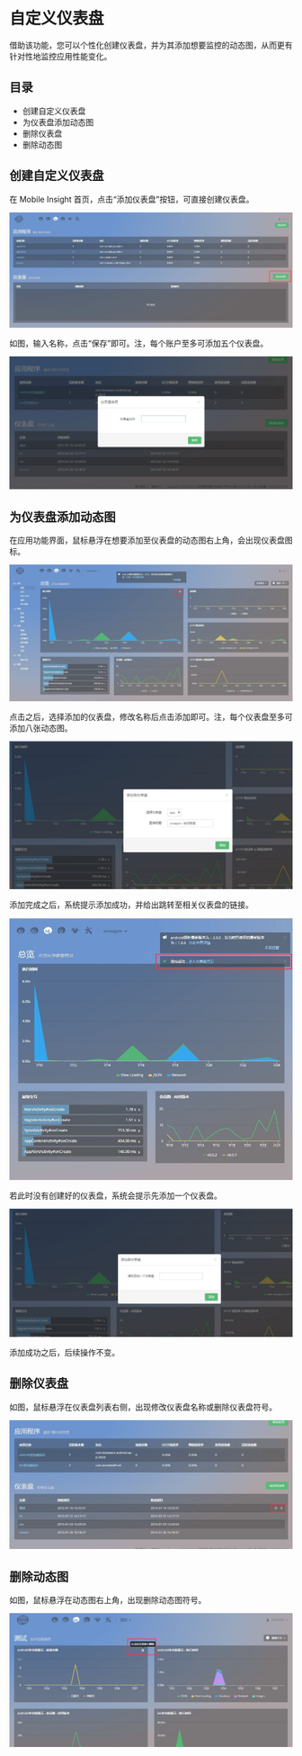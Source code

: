 # 自定义仪表盘

借助该功能，您可以个性化创建仪表盘，并为其添加想要监控的动态图，从而更有针对性地监控应用性能变化。

## 目录
* 创建自定义仪表盘
* 为仪表盘添加动态图
* 删除仪表盘
* 删除动态图

## 创建自定义仪表盘
在 Mobile Insight 首页，点击“添加仪表盘”按钮，可直接创建仪表盘。

![](y1.jpg)

如图，输入名称，点击“保存”即可。注，每个账户至多可添加五个仪表盘。

![](y2.png)


## 为仪表盘添加动态图
在应用功能界面，鼠标悬浮在想要添加至仪表盘的动态图右上角，会出现仪表盘图标。

![](y3.jpg)

点击之后，选择添加的仪表盘，修改名称后点击添加即可。注，每个仪表盘至多可添加八张动态图。

![](y4.jpg)

添加完成之后，系统提示添加成功，并给出跳转至相关仪表盘的链接。

![](y5.jpg)

若此时没有创建好的仪表盘，系统会提示先添加一个仪表盘。

![](y6.jpg)

添加成功之后，后续操作不变。


## 删除仪表盘

如图，鼠标悬浮在仪表盘列表右侧，出现修改仪表盘名称或删除仪表盘符号。

![](y7.jpg)


## 删除动态图

如图，鼠标悬浮在动态图右上角，出现删除动态图符号。

![](y8.jpg)





